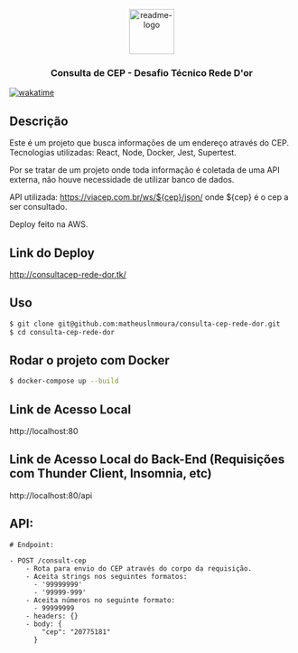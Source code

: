 <p align="center">
  <a href="https://github.com/$username-github/$nome-repositorio">
    <img src="https://notion-emojis.s3-us-west-2.amazonaws.com/prod/svg-twitter/1f4eb.svg" alt="readme-logo" width="80" height="80">
  </a>

  <h3 align="center">
    Consulta de CEP - Desafio Técnico Rede D'or
  </h3>
</p>

[![wakatime](https://wakatime.com/badge/user/931df320-b04c-4053-a4b2-f78c7375317a/project/8f433364-9bed-4c6e-bbe3-dce8638971f5.svg)](https://wakatime.com/badge/user/931df320-b04c-4053-a4b2-f78c7375317a/project/8f433364-9bed-4c6e-bbe3-dce8638971f5)

## Descrição

Este é um projeto que busca informações de um endereço através do CEP.
Tecnologias utilizadas: React, Node, Docker, Jest, Supertest. 

Por se tratar de um projeto onde toda informação é coletada de uma API externa, não houve necessidade de utilizar banco de dados.

API utilizada: https://viacep.com.br/ws/${cep}/json/
onde ${cep} é o cep a ser consultado. 

Deploy feito na AWS. 

## Link do Deploy

http://consultacep-rede-dor.tk/

## Uso

```bash
$ git clone git@github.com:matheuslnmoura/consulta-cep-rede-dor.git
$ cd consulta-cep-rede-dor

```

## Rodar o projeto com Docker

```bash
$ docker-compose up --build

```

## Link de Acesso Local

http://localhost:80

## Link de Acesso Local do Back-End (Requisições com Thunder Client, Insomnia, etc)
http://localhost:80/api

## API:

```
# Endpoint:

- POST /consult-cep
    - Rota para envio do CEP através do corpo da requisição. 
    - Aceita strings nos seguintes formatos: 
      - '99999999'
      - '99999-999'
    - Aceita números no seguinte formato: 
      - 99999999
    - headers: {}
    - body: {
        "cep": "20775181"
      }

```
